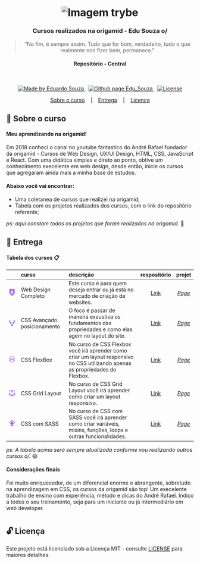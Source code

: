 <h1 align="center">
  <img align="center" alt="Imagem trybe" src="https://www.origamid.com/projetos/og-origamid.png" width="400px" />
</h1>

<h3 align="center">
  Cursos realizados na origamid - Edu Souza o/
</h3>

<blockquote align="center">“No fim, é sempre assim. Tudo que for bom, verdadeiro, tudo o que realmente nos fizer bem, permanece.”</blockquote>

<h4 align="center">
  Repositório - Central
</h4>

<br/>

<p align="center">
  <a href="https://github.com/EduSouza-programmer"    target="_blank">
    <img alt="Made by Eduardo Souza" src="https://img.shields.io/badge/made%20by-Edu%20Souza-%23F8952D">
  </a>&nbsp;
  <a href="https://edusouza-programmer.github.io/" target="_blank">
    <img alt="Github page Edu_Souza " src="https://img.shields.io/badge/Github%20page-Edu_Souza-orange">
  </a>&nbsp;
  <a href="LICENSE" >
    <img alt="License" src="https://img.shields.io/badge/license-MIT-%23F8952D">
  </a>
</p>

<p align="center">
  <a href="#rocket-Sobre-o-Portfólio">Sobre o curso</a>&nbsp; &nbsp; |&nbsp; &nbsp; 
  <a href="#postbox-Entrega"">Entrega</a>&nbsp; &nbsp; |&nbsp; &nbsp; 
  <a href="#unlock-Licença">Licença</a>
</p>

## :rocket: Sobre o curso

#### Meu aprendizando na origamid!

Em 2018 conheci o canal no youtube fantastíco do André Rafael fundador da origamid - Cursos de Web Design, UX/UI Design, HTML, CSS, JavaScript e React. Com uma didática simples e direto ao ponto, obtive um conhecimento execelente em web design, desde então, inicie os cursos que agregaram ainda mais a minha base de estudos.

#### Abaixo você vai encontrar:

- Uma coletanea de cursos que realizei na origamid;
- Tabela com os projetos realizados dos cursos, com o link do repositório referente;

_ps: aqui constam todos os projetos que foram realizados na origamid._ :running:

## :postbox: Entrega

#### Tabela dos cursos :clipboard:

|                                                 | curso                       | descrição                                                                                                                      | respositório |   projet   |
| :---------------------------------------------: | :-------------------------- | :----------------------------------------------------------------------------------------------------------------------------- | :----------: | :--------: |
|  <img src="./assets/leao.svg" width="200px" />  | Web Design Completo         | Este curso é para quem deseja entrar ou já está no mercado de criação de websites.                                             |   [Link](https://github.com/EduSouza-programmer/web_design_completo-origamid)   | _[Page](https://edusouza-programmer.github.io/web_design_completo-origamid/)_ |
| <img src="./assets/cervo.svg" width="200px" />  | CSS Avançado posicionamento | O foco é passar de maneira exaustiva os fundamentos das propriedades e como elas agem no layout do site.                       |   [Link](https://github.com/EduSouza-programmer/css_avancado-origamid)   | _[Page](https://edusouza-programmer.github.io/css_avancado-origamid/)_ |
| <img src="./assets/ovelha.svg" width="200px" /> | CSS FlexBox                 | No curso de CSS Flexbox você irá aprender como criar um layout responsivo no CSS utilizando apenas as propriedades do Flexbox. |   [Link]()   | _[Page]()_ |
|  <img src="./assets/gato.svg" width="200px" />  | CSS Grid Layout             | No curso de CSS Grid Layout você irá aprender como criar um layout responsivo.                                                 |   [Link]()   | _[Page]()_ |
| <img src="./assets/abelha.svg" width="200px" /> | CSS com SASS                | No curso de CSS com SASS você irá aprender como criar variáveis, mixins, funções, loops e outras funcionalidades.              |   [Link]()   | _[Page]()_ |

_ps: A tabela acima será sempre atualizada conforme vou realizando outros cursos o/._ :smile:

#### Considerações finais

Foi muito enriquecedor, de um diferencial enorme e abrangente, sobretudo na aprendizagem em CSS, os cursos da origamid são top! Um execelente trabalho de ensino com experiência, método e dicas do André Rafael. Indico a todos o seu treinamento, seja para um iniciante ou já intermediário em web developer.

#

## :unlock: Licença

Este projeto está licenciado sob a Licença MIT - consulte [LICENSE](https://opensource.org/licenses/MIT) para maiores detalhes.
